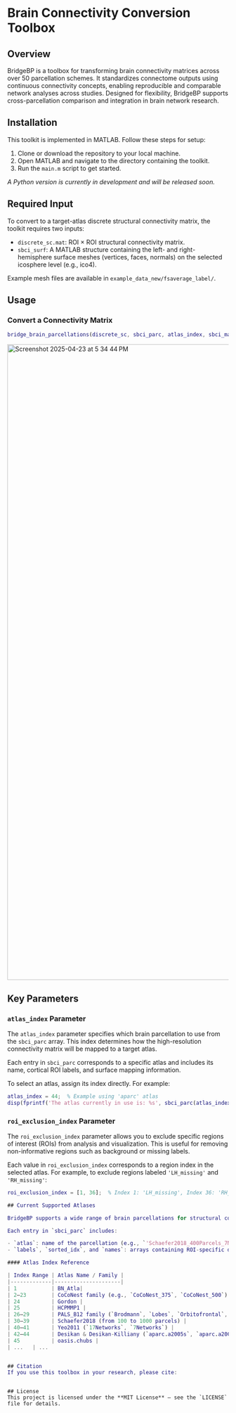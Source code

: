 # Brain Connectivity Conversion Toolbox

## Overview
BridgeBP is a toolbox for transforming brain connectivity matrices across over 50 parcellation schemes. It standardizes connectome outputs using continuous connectivity concepts, enabling reproducible and comparable network analyses across studies. Designed for flexibility, BridgeBP supports cross-parcellation comparison and integration in brain network research.

## Installation
This toolkit is implemented in MATLAB. Follow these steps for setup:

1. Clone or download the repository to your local machine.  
2. Open MATLAB and navigate to the directory containing the toolkit.  
3. Run the `main.m` script to get started.

*A Python version is currently in development and will be released soon.*

## Required Input
To convert to a target-atlas discrete structural connectivity matrix, the toolkit requires two inputs:

- `discrete_sc.mat`: ROI × ROI structural connectivity matrix.
- `sbci_surf`: A MATLAB structure containing the left- and right-hemisphere surface meshes (vertices, faces, normals) on the selected icosphere level (e.g., ico4).

Example mesh files are available in `example_data_new/fsaverage_label/`.

## Usage
### Convert a Connectivity Matrix
```matlab
bridge_brain_parcellations(discrete_sc, sbci_parc, atlas_index, sbci_mapping, roi_exclusion_index, target_index);
```
<img width="1446" alt="Screenshot 2025-04-23 at 5 34 44 PM" src="https://github.com/user-attachments/assets/421c9f7e-545a-4784-b3eb-5449c2910000" />

## Key Parameters
### `atlas_index` Parameter

The `atlas_index` parameter specifies which brain parcellation to use from the `sbci_parc` array. This index determines how the high-resolution connectivity matrix will be mapped to a target atlas.

Each entry in `sbci_parc` corresponds to a specific atlas and includes its name, cortical ROI labels, and surface mapping information.

To select an atlas, assign its index directly. For example:

```matlab
atlas_index = 44;  % Example using 'aparc' atlas
disp(fprintf('The atlas currently in use is: %s', sbci_parc(atlas_index).atlas{1}));
```
### `roi_exclusion_index` Parameter

The `roi_exclusion_index` parameter allows you to exclude specific regions of interest (ROIs) from analysis and visualization. This is useful for removing non-informative regions such as background or missing labels.

Each value in `roi_exclusion_index` corresponds to a region index in the selected atlas. For example, to exclude regions labeled `'LH_missing'` and `'RH_missing'`:

```matlab
roi_exclusion_index = [1, 36];  % Index 1: 'LH_missing', Index 36: 'RH_missing'

## Current Supported Atlases

BridgeBP supports a wide range of brain parcellations for structural connectivity analysis. Each atlas is accessible via the `sbci_parc` array and can be selected using the `atlas_index` parameter.

Each entry in `sbci_parc` includes:

- `atlas`: name of the parcellation (e.g., `'Schaefer2018_400Parcels_7Networks_order'`)
- `labels`, `sorted_idx`, and `names`: arrays containing ROI-specific data for cortical surface mapping

#### Atlas Index Reference

| Index Range | Atlas Name / Family |
|-------------|---------------------|
| 1           | BN_Atla|
| 2–23        | CoCoNest family (e.g., `CoCoNest_375`, `CoCoNest_500`) |
| 24          | Gordon |
| 25          | HCPMMP1 |
| 26–29       | PALS_B12 family (`Brodmann`, `Lobes`, `Orbitofrontal`, `Visuotopic`) |
| 30–39       | Schaefer2018 (from 100 to 1000 parcels) |
| 40–41       | Yeo2011 (`17Networks`, `7Networks`) |
| 42–44       | Desikan & Desikan-Killiany (`aparc.a2005s`, `aparc.a2009s`, `aparc`) |
| 45          | oasis.chubs |
| ...   | ...   


## Citation
If you use this toolbox in your research, please cite:

```
```

## License
This project is licensed under the **MIT License** – see the `LICENSE` file for details.
